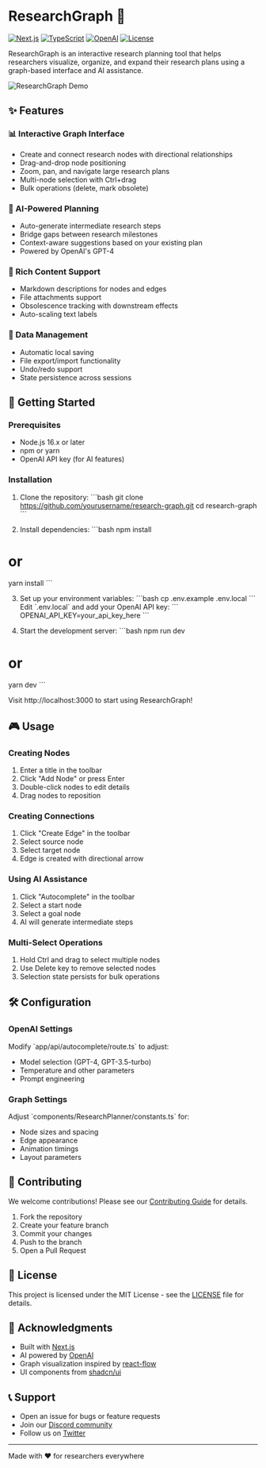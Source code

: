 # ResearchGraph 🔬

[![Next.js](https://img.shields.io/badge/Next.js-13.0-black)](https://nextjs.org/)
[![TypeScript](https://img.shields.io/badge/TypeScript-5.0-blue)](https://www.typescriptlang.org/)
[![OpenAI](https://img.shields.io/badge/OpenAI-GPT--4-green)](https://openai.com/)
[![License](https://img.shields.io/badge/license-MIT-blue.svg)](LICENSE)

ResearchGraph is an interactive research planning tool that helps researchers visualize, organize, and expand their research plans using a graph-based interface and AI assistance.

![ResearchGraph Demo](demo.gif)

## ✨ Features

### 📊 Interactive Graph Interface
- Create and connect research nodes with directional relationships
- Drag-and-drop node positioning
- Zoom, pan, and navigate large research plans
- Multi-node selection with Ctrl+drag
- Bulk operations (delete, mark obsolete)

### 🤖 AI-Powered Planning
- Auto-generate intermediate research steps
- Bridge gaps between research milestones
- Context-aware suggestions based on your existing plan
- Powered by OpenAI's GPT-4

### 📝 Rich Content Support
- Markdown descriptions for nodes and edges
- File attachments support
- Obsolescence tracking with downstream effects
- Auto-scaling text labels

### 💾 Data Management
- Automatic local saving
- File export/import functionality
- Undo/redo support
- State persistence across sessions

## 🚀 Getting Started

### Prerequisites
- Node.js 16.x or later
- npm or yarn
- OpenAI API key (for AI features)

### Installation

1. Clone the repository:
\`\`\`bash
git clone https://github.com/yourusername/research-graph.git
cd research-graph
\`\`\`

2. Install dependencies:
\`\`\`bash
npm install
# or
yarn install
\`\`\`

3. Set up your environment variables:
\`\`\`bash
cp .env.example .env.local
\`\`\`
Edit \`.env.local\` and add your OpenAI API key:
\`\`\`
OPENAI_API_KEY=your_api_key_here
\`\`\`

4. Start the development server:
\`\`\`bash
npm run dev
# or
yarn dev
\`\`\`

Visit http://localhost:3000 to start using ResearchGraph!

## 🎮 Usage

### Creating Nodes
1. Enter a title in the toolbar
2. Click "Add Node" or press Enter
3. Double-click nodes to edit details
4. Drag nodes to reposition

### Creating Connections
1. Click "Create Edge" in the toolbar
2. Select source node
3. Select target node
4. Edge is created with directional arrow

### Using AI Assistance
1. Click "Autocomplete" in the toolbar
2. Select a start node
3. Select a goal node
4. AI will generate intermediate steps

### Multi-Select Operations
1. Hold Ctrl and drag to select multiple nodes
2. Use Delete key to remove selected nodes
3. Selection state persists for bulk operations

## 🛠 Configuration

### OpenAI Settings
Modify \`app/api/autocomplete/route.ts\` to adjust:
- Model selection (GPT-4, GPT-3.5-turbo)
- Temperature and other parameters
- Prompt engineering

### Graph Settings
Adjust \`components/ResearchPlanner/constants.ts\` for:
- Node sizes and spacing
- Edge appearance
- Animation timings
- Layout parameters

## 🤝 Contributing

We welcome contributions! Please see our [Contributing Guide](CONTRIBUTING.md) for details.

1. Fork the repository
2. Create your feature branch
3. Commit your changes
4. Push to the branch
5. Open a Pull Request

## 📄 License

This project is licensed under the MIT License - see the [LICENSE](LICENSE) file for details.

## 🙏 Acknowledgments

- Built with [Next.js](https://nextjs.org/)
- AI powered by [OpenAI](https://openai.com/)
- Graph visualization inspired by [react-flow](https://reactflow.dev/)
- UI components from [shadcn/ui](https://ui.shadcn.com/)

## 📞 Support

- Open an issue for bugs or feature requests
- Join our [Discord community](https://discord.gg/researchgraph)
- Follow us on [Twitter](https://twitter.com/researchgraph)

---

Made with ❤️ for researchers everywhere
